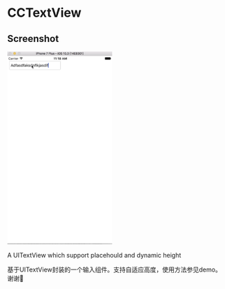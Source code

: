 # CCTextView

## Screenshot

<img src="CCTextViewDemo.gif" alt="img" width="240px">


A UITextView which support placehould and dynamic height

基于UITextView封装的一个输入组件。支持自适应高度，使用方法参见demo。谢谢🙏
